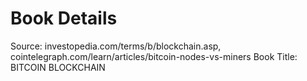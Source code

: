 <!-- @format -->

# Book Details

Source: investopedia.com/terms/b/blockchain.asp, cointelegraph.com/learn/articles/bitcoin-nodes-vs-miners
Book Title: BITCOIN BLOCKCHAIN
